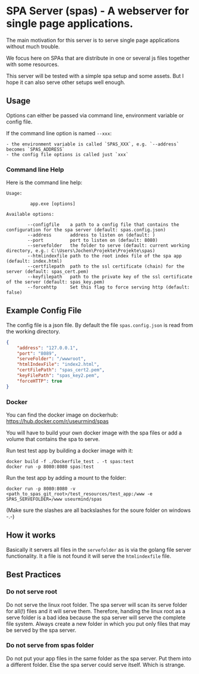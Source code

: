 # SPA Server (spas) - A webserver for single page applications.

The main motivation for this server is to serve single page applications without much trouble.

We focus here on SPAs that are distribute in one or several js files together with some resources.

This server will be tested with a simple spa setup and some assets. But I hope it can also serve other setups well enough.

## Usage

Options can either be passed via command line, environment variable or config file.

If the command line option is named `--xxx`:

    - the environment variable is called `SPAS_XXX`, e.g. `--address` becomes `SPAS_ADDRESS`
    - the config file options is called just `xxx`

### Command line Help

Here is the command line help:

```
Usage:

         app.exe [options]

Available options:

        --configfile    a path to a config file that contains the configuration for the spa server (default: spas.config.json)
        --address       address to listen on (default: )
        --port          port to listen on (default: 8080)
        --servefolder   the folder to serve (default: current working directory, e.g.: C:\Users\Jochen\Projekte\Projekte\spas)
        --htmlindexfile path to the root index file of the spa app (default: index.html)
        --certfilepath  path to the ssl certificate (chain) for the server (default: spas_cert.pem)
        --keyfilepath   path to the private key of the ssl certificate of the server (default: spas_key.pem)
        --forcehttp     Set this flag to force serving http (default: false)
```

## Example Config File

The config file is a json file. By default the file `spas.config.json` is read from the working directory.

```json
{
    "address": "127.0.0.1",
    "port": "8089",
    "serveFolder": "/wwwroot",
    "htmlIndexFile": "index2.html",
    "certFilePath": "spas_cert2.pem",
    "keyFilePath": "spas_key2.pem",
    "forceHTTP": true
}
```

### Docker

You can find the docker image on dockerhub: https://hub.docker.com/r/useurmind/spas

You will have to build your own docker image with the spa files or add a volume that contains the spa to serve.

Run test test app by building a docker image with it:
```
docker build -f ./Dockerfile_test . -t spas:test
docker run -p 8080:8080 spas:test
```

Run the test app by adding a mount to the folder:

```
docker run -p 8080:8080 -v <path_to_spas_git_root>/test_resources/test_app:/www -e SPAS_SERVEFOLDER=/www useurmind/spas
```

(Make sure the slashes are all backslashes for the soure folder on windows -.-)

## How it works

Basically it servers all files in the `servefolder` as is via the golang file server functionality. It a file is not found it will serve the `htmlindexfile` file.

## Best Practices

### Do not serve root

Do not serve the linux root folder. The spa server will scan its serve folder for all(!) files and it will serve them. Therefore, handing the linux root as a serve folder is a bad idea because the spa server will serve the complete file system. Always create a new folder in which you put only files that may be served by the spa server.

### Do not serve from spas folder

Do not put your app files in the same folder as the spa server. Put them into a different folder. Else the spa server could serve itself. Which is strange.


